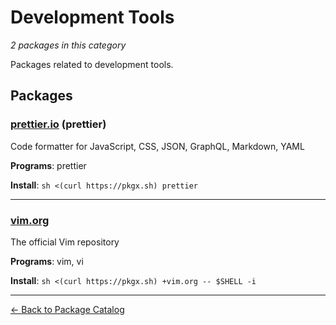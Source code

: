 # Development Tools

*2 packages in this category*

Packages related to development tools.

## Packages

### [prettier.io](../packages/prettierio.md) (prettier)

Code formatter for JavaScript, CSS, JSON, GraphQL, Markdown, YAML

**Programs**: prettier

**Install**: `sh <(curl https://pkgx.sh) prettier`

---

### [vim.org](../packages/vimorg.md)

The official Vim repository

**Programs**: vim, vi

**Install**: `sh <(curl https://pkgx.sh) +vim.org -- $SHELL -i`

---

[← Back to Package Catalog](../package-catalog.md)
